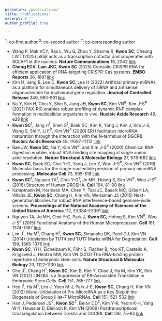 ```yaml
---
permalink: /publications/
title: "Publications"
excerpt: # ""
author_profile: true

---
```

<sup>1</sup>: co-first author
<sup>2</sup>: co-second author
<sup>#</sup>: co-corresponding author

* Wang P, Mak VCY, Rao L, Wu Q, Zhou Y, Sharma R, **Kwon SC**, Cheung LWT (2025) p85β acts as a transcription cofactor and cooperates with BCLAF1 in the nucleus. **Nature Communications** 16, 2042 [link](https://pubmed-ncbi-nlm-nih-gov.eproxy.lib.hku.hk/40016211/)  
* **Cheng ECK**, **Lam JKC**, **Kwon SC** (2025) Cytosolic CRISPR RNA for efficient application of RNA-targeting CRISPR-Cas systems. **EMBO Reports** 26, 1891 [link](https://pubmed-ncbi-nlm-nih-gov.eproxy.lib.hku.hk/40011676/)     
* Kim H, Jang B, Lee D, **Kwon SC**, Lee H (2022) Artificial primary-miRNAs as a platform for simultaneous delivery of siRNA and antisense oligonucleotide for multimodal gene regulation. **Journal of Controlled Release** 349, 983-991 [link](https://pubmed-ncbi-nlm-nih-gov.eproxy.lib.hku.hk/35931211/)
* Na Y, Kim H, Choi Y, Shin S, Jung JH, **Kwon SC**, Kim VN<sup>#</sup>, Kim J-S<sup>#</sup> (2021) FAX-RIC enables robust profiling of dynamic RNP complex formation in multicellular organisms in vivo. **Nucleic Acids Research** 49, e28 [link](https://pubmed-ncbi-nlm-nih-gov.eproxy.lib.hku.hk/33332543/)
* **Kwon SC**<sup>1</sup>, Jang H<sup>1</sup>, Shen S<sup>1</sup>, Baek SC, Kim K, Yang J, Kim J, Kim J-S, Wang S, Shi Y, Li F<sup>#</sup>, Kim VN<sup>#</sup> (2020) ERH facilitates microRNA maturation through the interaction with the N-terminus of DGCR8. **Nucleic Acids Research** 48, 11097-11112 [link](https://pubmed-ncbi-nlm-nih-gov.eproxy.lib.hku.hk/33035348/)
* Bae JW, **Kwon SC**, Na Y, Kim VN<sup>#</sup>, and Kim J-S<sup>#</sup> (2020) Chemical RNA digestion enables robust RNA-binding site mapping at single amino acid-resolution. **Nature Structural & Molecular Biology** 27, 678-682 [link](https://pubmed-ncbi-nlm-nih-gov.eproxy.lib.hku.hk/32514175/)
* **Kwon SC**, Baek SC, Choi Y-G, Yang J, Lee Y, Woo J-S<sup>#</sup>, Kim VN<sup>#</sup> (2019) Molecular basis for the single-nucleotide precision of primary microRNA processing. **Molecular Cell** 73, 505-518 [link](https://pubmed-ncbi-nlm-nih-gov.eproxy.lib.hku.hk/30554947/)  
* **Kwon SC**<sup>1</sup>, Nguyen TA<sup>1</sup>, Choi Y-G<sup>1</sup>, Jo MH, Hohng S, Kim VN<sup>#</sup>, Woo J-S<sup>#</sup> (2016) Structure of Human DROSHA. **Cell** 164, 81-90 [link](https://pubmed-ncbi-nlm-nih-gov.eproxy.lib.hku.hk/26748718/)
* Kampmann M, Horlbeck MA, Chen Y, Tsai JC, Bassik MC, Gilbert LA, Villalta JE, **Kwon SC**, Chang H, Kim VN, Weissman JS (2015) Next-generation libraries for robust RNA interference-based genome-wide screens. **Proceedings of the National Academy of Sciences of the United States of America** 112, E3384-E3391 [link](https://pubmed-ncbi-nlm-nih-gov.eproxy.lib.hku.hk/26080438/)  
* Nguyen TA, Jo MH, Choi Y-G, Park J, **Kwon SC**, Hohng S, Kim VN<sup>#</sup>, Woo J-S<sup>#</sup> (2015) Functional Anatomy of the Human Microprocessor. **Cell** 161, 1374-1387 [link](https://pubmed-ncbi-nlm-nih-gov.eproxy.lib.hku.hk/26027739/)  
* Lim J<sup>1</sup>, Ha M<sup>1</sup>, Chang H<sup>1</sup>, **Kwon SC**, Simanshu DK, Patel DJ, Kim VN (2014) Uridylation by TUT4 and TUT7 Marks mRNA for Degradation. **Cell** 159, 1365-1376 [link](https://pubmed-ncbi-nlm-nih-gov.eproxy.lib.hku.hk/25480299/)  
* **Kwon SC**, Yi H, Eichelbaum K, Föhr S, Fischer B, You KT, Castello A, Krijgsveld J, Hentze MW, Kim VN (2013) The RNA-binding protein repertoire of embryonic stem cells. **Nature Structural & Molecular Biology** 20, 1122-1130 [link](https://pubmed-ncbi-nlm-nih-gov.eproxy.lib.hku.hk/23912277/)  
* Cho J<sup>1</sup>, Chang H<sup>1</sup>, **Kwon SC**, Kim B, Kim Y, Choe J, Ha M, Kim YK, Kim VN (2012) LIN28A Is a Suppressor of ER-Associated Translation in Embryonic Stem Cells. **Cell** 151, 765-777 [link](https://pubmed-ncbi-nlm-nih-gov.eproxy.lib.hku.hk/23102813/)  
* Heo I<sup>1</sup>, Ha M<sup>1</sup>, Lim J, Yoon M-J, Park J-E, **Kwon SC**, Chang H, Kim VN (2012) Mono-Uridylation of Pre-MicroRNA as a Key Step in the Biogenesis of Group II let-7 MicroRNAs. **Cell** 151, 521-532 [link](https://pubmed-ncbi-nlm-nih-gov.eproxy.lib.hku.hk/23063654/)  
* Han J, Pedersen JS<sup>2</sup>, **Kwon SC**<sup>2</sup>, Belair CD<sup>2</sup>, Kim Y-K, Yeom K-H, Yang W-Y, Haussler D, Blelloch R, Kim VN (2009) Posttranscriptional Crossregulation between Drosha and DGCR8. **Cell** 136, 75-84 [link](https://pubmed-ncbi-nlm-nih-gov.eproxy.lib.hku.hk/19135890/) 


